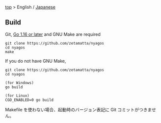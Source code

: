 [top](../readme.md) &gt; English / [Japanese](./09-Build_ja.md)

Build
-----

Git, [Go 1.16 or later](http://golang.org) and GNU Make are required

    git clone https://github.com/zetamatta/nyagos
    cd nyagos
    make

If you do not have GNU Make,

    git clone https://github.com/zetamatta/nyagos
    cd nyagos

    (for Windows)
    go build

    (for Linux)
    CGO_ENABLED=0 go build

Makefile を使わない場合、起動時のバージョン表記に Git コミットがつきません。

<!-- vim:set fenc=utf8: -->
